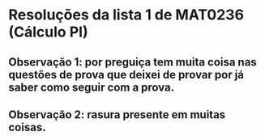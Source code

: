 # Resoluções da lista 1 de MAT0236 (Cálculo PI)

## Observação 1: por preguiça tem muita coisa nas questões de prova que deixei de provar por já saber como seguir com a prova.

## Observação 2: rasura presente em muitas coisas.
